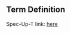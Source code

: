 ## Term Definition

Spec-Up-T link: <a href='https://weboftrust.github.io/WOT-terms/docs/glossary/ITPS'>here</a>
